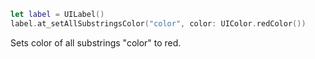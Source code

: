 ``` swift
let label = UILabel()
label.at_setAllSubstringsColor("color", color: UIColor.redColor())
```

Sets color of all substrings "color" to red.  
